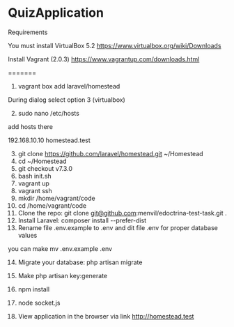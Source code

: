 # QuizApplication 

Requirements

You must install VirtualBox 5.2
https://www.virtualbox.org/wiki/Downloads

Install Vagrant (2.0.3)
https://www.vagrantup.com/downloads.html 

=======
1. vagrant box add laravel/homestead 

During dialog select option 3 (virtualbox) 

2. sudo nano /etc/hosts
 
add hosts there 
 
192.168.10.10   homestead.test
    
3. git clone https://github.com/laravel/homestead.git ~/Homestead
4. cd ~/Homestead
5. git checkout v7.3.0
6. bash init.sh
7. vagrant up
8. vagrant ssh
9. mkdir /home/vagrant/code
10. cd /home/vagrant/code
11. Clone the repo: git clone git@github.com:menvil/edoctrina-test-task.git .
12. Install Laravel: composer install --prefer-dist
13. Rename file .env.example to .env and dit file .env for proper database values 

you can make 
mv .env.example .env

14. Migrate your database: php artisan migrate
15. Make php artisan key:generate

16. npm install
17. node socket.js
18. View application in the browser via link http://homestead.test